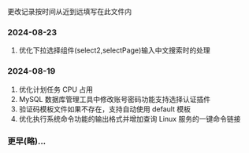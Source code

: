 更改记录按时间从近到远填写在此文件内

### 2024-08-23
1. 优化下拉选择组件(select2,selectPage)输入中文搜索时的处理

### 2024-08-19
1. 优化计划任务 CPU 占用
2. MySQL 数据库管理工具中修改账号密码功能支持选择认证插件
3. 验证码模板文件如果不存在，支持自动使用 default 模板
4. 优化执行系统命令功能的输出格式并增加查询 Linux 服务的一键命令链接

### 更早(略)...